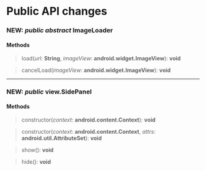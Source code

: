 # Public API changes
### NEW: *public* *abstract* ImageLoader

#### Methods


> load(*url*: **String**, *imageView*: **android.widget.ImageView**): **void**

> cancelLoad(*imageView*: **android.widget.ImageView**): **void**


-----

### NEW: *public* view.SidePanel

#### Methods


> constructor(*context*: **android.content.Context**): **void**

> constructor(*context*: **android.content.Context**, *attrs*: **android.util.AttributeSet**): **void**

> show(): **void**

> hide(): **void**
